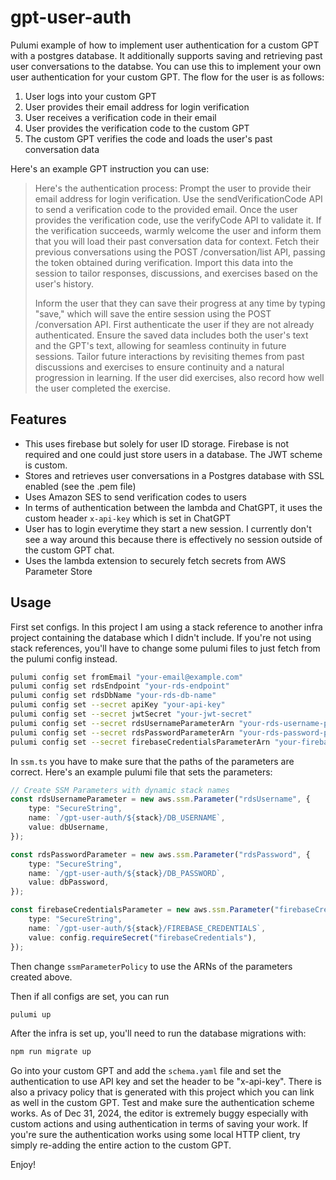 # gpt-user-auth

Pulumi example of how to implement user authentication for a custom GPT with a postgres database. It additionally supports saving and retrieving past user conversations to the databse. You can use this to implement your own user authentication for your custom GPT. The flow for the user is as follows:

1. User logs into your custom GPT
2. User provides their email address for login verification
3. User receives a verification code in their email
4. User provides the verification code to the custom GPT
5. The custom GPT verifies the code and loads the user's past conversation data

Here's an example GPT instruction you can use:

> Here's the authentication process: Prompt the user to provide their email address for login verification. Use the sendVerificationCode API to send a verification code to the provided email. Once the user provides the verification code, use the verifyCode API to validate it. If the verification succeeds, warmly welcome the user and inform them that you will load their past conversation data for context. Fetch their previous conversations using the POST /conversation/list API, passing the token obtained during verification. Import this data into the session to tailor responses, discussions, and exercises based on the user's history.
>
> Inform the user that they can save their progress at any time by typing "save," which will save the entire session using the POST /conversation API. First authenticate the user if they are not already authenticated. Ensure the saved data includes both the user's text and the GPT's text, allowing for seamless continuity in future sessions. Tailor future interactions by revisiting themes from past discussions and exercises to ensure continuity and a natural progression in learning. If the user did exercises, also record how well the user completed the exercise.

## Features

- This uses firebase but solely for user ID storage. Firebase is not required and one could just store users in a database. The JWT scheme is custom.
- Stores and retrieves user conversations in a Postgres database with SSL enabled (see the .pem file)
- Uses Amazon SES to send verification codes to users
- In terms of authentication between the lambda and ChatGPT, it uses the custom header `x-api-key` which is set in ChatGPT
- User has to login everytime they start a new session. I currently don't see a way around this because there is effectively no session outside of the custom GPT chat.
- Uses the lambda extension to securely fetch secrets from AWS Parameter Store

## Usage

First set configs. In this project I am using a stack reference to another infra project containing the database which I didn't include. If you're not using stack references, you'll have to change some pulumi files to just fetch from the pulumi config instead.

```bash
pulumi config set fromEmail "your-email@example.com"
pulumi config set rdsEndpoint "your-rds-endpoint"
pulumi config set rdsDbName "your-rds-db-name"
pulumi config set --secret apiKey "your-api-key"
pulumi config set --secret jwtSecret "your-jwt-secret"
pulumi config set --secret rdsUsernameParameterArn "your-rds-username-parameter-arn" # not required if not using stack references   
pulumi config set --secret rdsPasswordParameterArn "your-rds-password-parameter-arn" # not required if not using stack references
pulumi config set --secret firebaseCredentialsParameterArn "your-firebase-credentials-parameter-arn" # not required if not using stack references
```

In `ssm.ts` you have to make sure that the paths of the parameters are correct. Here's an example pulumi file that sets the parameters:

```ts
// Create SSM Parameters with dynamic stack names
const rdsUsernameParameter = new aws.ssm.Parameter("rdsUsername", {
    type: "SecureString",
    name: `/gpt-user-auth/${stack}/DB_USERNAME`,
    value: dbUsername,
});

const rdsPasswordParameter = new aws.ssm.Parameter("rdsPassword", {
    type: "SecureString",
    name: `/gpt-user-auth/${stack}/DB_PASSWORD`,
    value: dbPassword,
});

const firebaseCredentialsParameter = new aws.ssm.Parameter("firebaseCredentials", {
    type: "SecureString",
    name: `/gpt-user-auth/${stack}/FIREBASE_CREDENTIALS`,
    value: config.requireSecret("firebaseCredentials"),
});
```

Then change `ssmParameterPolicy` to use the ARNs of the parameters created above.

Then if all configs are set, you can run

```bash
pulumi up
```

After the infra is set up, you'll need to run the database migrations with:

```bash
npm run migrate up
```

Go into your custom GPT and add the `schema.yaml` file and set the authentication to use API key and set the header to be "x-api-key". There is also a privacy policy that is generated with this project which you can link as well in the custom GPT. Test and make sure the authentication scheme works. As of Dec 31, 2024, the editor is extremely buggy especially with custom actions and using authentication in terms of saving your work. If you're sure the authentication works using some local HTTP client, try simply re-adding the entire action to the custom GPT.

Enjoy!
